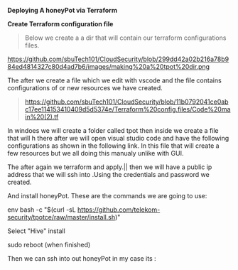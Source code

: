 **Deploying A honeyPot via Terraform**

**Create Terraform configuration file**

>Below we create a a dir that will contain our terraform configurations files.

https://github.com/sbuTech101/CloudSecurity/blob/299dd42a02b216a78b984ed4814327c80d4ad7b6/images/making%20a%20tpot%20dir.png

The after we create a file which we edit with vscode and the file contains configurations of or new resources we have created.

>https://github.com/sbuTech101/CloudSecurity/blob/11b0792041ce0abc17ee114153410409d5d5374e/Terraform%20config.files/Code%20main%20(2).tf

In windoes we will create a folder called tpot then inside we create a file that will h
there after we will open visual studio code and have the following configurations as shown in the following link.
In this file that will create a few resources but we all doing this manualy unlike with GUI.

The after again we terraform and apply.||
then we will have a public ip address that we will ssh into .Using the credentials and password we created.

And install honeyPot.
These are the commands we are going to use:

env bash -c "$(curl -sL https://github.com/telekom-security/tpotce/raw/master/install.sh)"

Select "Hive" install

sudo reboot (when finished)


Then we can ssh into out honeyPot in my case its : 

